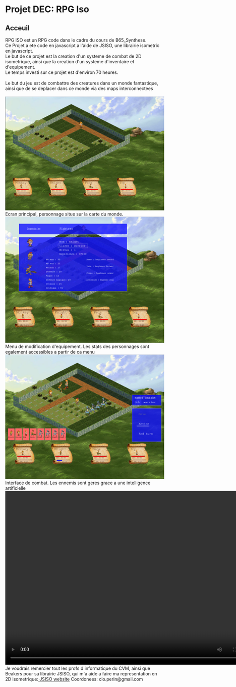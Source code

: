 <!DOCTYPE html>
<html lang="fr">
            <h1>
                Projet DEC: RPG Iso
            </h1>
			<h2>Acceuil</h2>
			<div class="text-intro">
				RPG ISO est un RPG code dans le cadre du cours de B65_Synthese.
                <br>
                Ce Projet a ete code en javascript a l'aide de JSISO, une librairie isometric en javascript.
                <br>
                Le but de ce projet est la creation d'un systeme de combat de 2D isometrique, ainsi que la creation d'un systeme d'inventaire et d'equipement.
                <br>
                Le temps investi sur ce projet est d'environ 70 heures.
                <br>
                <br>
                Le but du jeu est de combattre des creatures dans un monde fantastique, ainsi que de se deplacer dans ce monde via des maps interconnectees
                <br>
                <br>
                <img src="images/screenshot1.png">
                <br>
                Ecran principal, personnage situe sur la carte du monde.
                <br>
                <img src="images/screenshot2.png">
                <br>
                Menu de modification d'equipement. Les stats des personnages sont egalement accessibles a partir de ca menu
                <br>
                <img src="images/screenshot3.png">
                <br>
                Interface de combat. Les ennemis sont geres grace a une intelligence artificielle
                <br>
                <video width="800" height="550" controls>
                    <source src="Video/B65_S3_Video_ClovisPerin.mp4" type="video/mp4">
                </video>
                <br>
                Je voudrais remercier tout les profs d'informatique du CVM, ainsi que Beakers pour sa librairie JSISO, qui m'a aide a faire ma representation en 2D isometrique:<a href="http://jsiso.com/"> JSISO website</a>
        Coordonees: clo.perin@gmail.com
</html>
